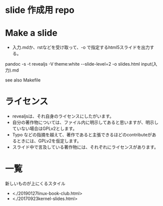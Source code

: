 # slide 作成用 repo

# Make a slide

- 入力.mdか、rstなどを受け取って、-o で指定するhtml5スライドを出力する。

pandoc -s -t revealjs  -V theme:white --slide-level=2  -o slides.html input(入力).md

see also Makefile

# ライセンス

- revealjsは、それ自身のライセンスにしたがいます。
- 自分の著作物については、ファイル内に明示してあると思いますが、明示していない場合はGPLv2とします。
- Typo などの指摘を越えて、著作であると主張できるほどのcontributeがあるときには、GPLv2を仮定します。
- スライド中で言及している著作物には、それぞれにライセンスがあります。

# 一覧

新しいものが上にくるスタイル

- <./20190127linux-book-club.html>
- <./20170923kernel-slides.html>
